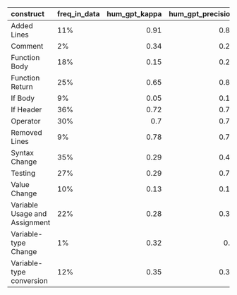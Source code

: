 | construct                     | freq_in_data   |   hum_gpt_kappa |   hum_gpt_precision |   hum_gpt_recall |
|:------------------------------|:---------------|----------------:|--------------------:|-----------------:|
| Added Lines                   | 11%            |            0.91 |                0.85 |             1    |
| Comment                       | 2%             |            0.34 |                0.22 |             1    |
| Function Body                 | 18%            |            0.15 |                0.26 |             0.61 |
| Function Return               | 25%            |            0.65 |                0.84 |             0.64 |
| If Body                       | 9%             |            0.05 |                0.12 |             0.44 |
| If Header                     | 36%            |            0.72 |                0.73 |             0.97 |
| Operator                      | 30%            |            0.7  |                0.76 |             0.83 |
| Removed Lines                 | 9%             |            0.78 |                0.73 |             0.89 |
| Syntax Change                 | 35%            |            0.29 |                0.48 |             0.77 |
| Testing                       | 27%            |            0.29 |                0.78 |             0.26 |
| Value Change                  | 10%            |            0.13 |                0.16 |             0.9  |
| Variable Usage and Assignment | 22%            |            0.28 |                0.38 |             0.64 |
| Variable-type Change          | 1%             |            0.32 |                0.2  |             1    |
| Variable-type conversion      | 12%            |            0.35 |                0.31 |             1    |